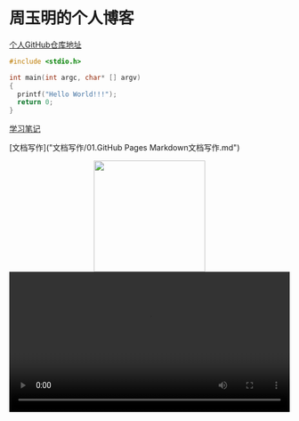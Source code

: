 # 周玉明的个人博客

[个人GitHub仓库地址](https://github.com/zhouyuming)

```C
#include <stdio.h>

int main(int argc, char* [] argv)
{
  printf("Hello World!!!");
  return 0;
}
```



[学习笔记](学习笔记/README.md)

[文档写作]("文档写作/01.GitHub Pages Markdown文档写作.md")

<div align="center"><img width="200" height="auto" src="https://www.bobinsun.cn/assets/images/logo-top.jpg"/></div>

<video src="http://qiniu.swarma.org/newUser.mp4" controls="controls" width="100%" height="auto"/>
